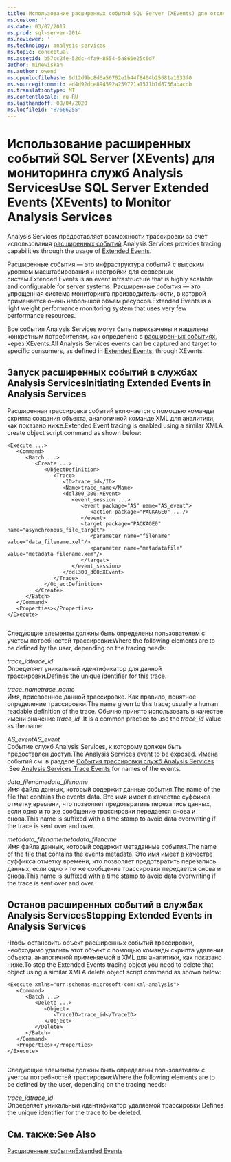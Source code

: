 ```yaml
---
title: Использование расширенных событий SQL Server (XEvents) для отслеживания Analysis Services | Документация Майкрософт
ms.custom: ''
ms.date: 03/07/2017
ms.prod: sql-server-2014
ms.reviewer: ''
ms.technology: analysis-services
ms.topic: conceptual
ms.assetid: b57cc2fe-52dc-4fa9-8554-5a866e25c6d7
author: minewiskan
ms.author: owend
ms.openlocfilehash: 9d12d9bc8d6a56702e1b44f8404b25681a1033f0
ms.sourcegitcommit: ad4d92dce894592a259721a1571b1d8736abacdb
ms.translationtype: MT
ms.contentlocale: ru-RU
ms.lasthandoff: 08/04/2020
ms.locfileid: "87666255"
---
```

# <a name="use-sql-server-extended-events-xevents-to-monitor-analysis-services"></a><span data-ttu-id="e1571-102">Использование расширенных событий SQL Server (XEvents) для мониторинга служб Analysis Services</span><span class="sxs-lookup"><span data-stu-id="e1571-102">Use SQL Server Extended Events (XEvents) to Monitor Analysis Services</span></span>
  <span data-ttu-id="e1571-103">Analysis Services предоставляет возможности трассировки за счет использования [расширенных событий](../../relational-databases/extended-events/extended-events.md).</span><span class="sxs-lookup"><span data-stu-id="e1571-103">Analysis Services provides tracing capabilities through the usage of [Extended Events](../../relational-databases/extended-events/extended-events.md).</span></span>  
  
 <span data-ttu-id="e1571-104">Расширенные события — это инфраструктура событий с высоким уровнем масштабирования и настройки для серверных систем.</span><span class="sxs-lookup"><span data-stu-id="e1571-104">Extended Events is an event infrastructure that is highly scalable and configurable for server systems.</span></span> <span data-ttu-id="e1571-105">Расширенные события — это упрощенная система мониторинга производительности, в которой применяется очень небольшой объем ресурсов.</span><span class="sxs-lookup"><span data-stu-id="e1571-105">Extended Events is a light weight performance monitoring system that uses very few performance resources.</span></span>  
  
 <span data-ttu-id="e1571-106">Все события Analysis Services могут быть перехвачены и нацелены конкретным потребителям, как определено в [расширенных событиях](../../relational-databases/extended-events/extended-events.md), через XEvents.</span><span class="sxs-lookup"><span data-stu-id="e1571-106">All Analysis Services events can be captured and target to specific consumers, as defined in [Extended Events](../../relational-databases/extended-events/extended-events.md), through XEvents.</span></span>  
  
## <a name="initiating-extended-events-in-analysis-services"></a><span data-ttu-id="e1571-107">Запуск расширенных событий в службах Analysis Services</span><span class="sxs-lookup"><span data-stu-id="e1571-107">Initiating Extended Events in Analysis Services</span></span>  
 <span data-ttu-id="e1571-108">Расширенная трассировка событий включается с помощью команды скрипта создания объекта, аналогичной команде XML для аналитики, как показано ниже.</span><span class="sxs-lookup"><span data-stu-id="e1571-108">Extended Event tracing is enabled using a similar XMLA create object script command as shown below:</span></span>  
  
```  
<Execute ...>  
   <Command>  
      <Batch ...>  
         <Create ...>  
            <ObjectDefinition>  
               <Trace>  
                  <ID>trace_id</ID>  
                  <Name>trace_name</Name>  
                  <ddl300_300:XEvent>  
                     <event_session ...>  
                        <event package="AS" name="AS_event">  
                           <action package="PACKAGE0" .../>  
                        </event>  
                        <target package="PACKAGE0" name="asynchronous_file_target">  
                           <parameter name="filename" value="data_filename.xel"/>  
                           <parameter name="metadatafile" value="metadata_filename.xem"/>  
                        </target>  
                     </event_session>  
                  </ddl300_300:XEvent>  
               </Trace>  
            </ObjectDefinition>  
         </Create>  
      </Batch>  
   </Command>  
   <Properties></Properties>  
</Execute>  
  
```  
  
 <span data-ttu-id="e1571-109">Следующие элементы должны быть определены пользователем с учетом потребностей трассировки:</span><span class="sxs-lookup"><span data-stu-id="e1571-109">Where the following elements are to be defined by the user, depending on the tracing needs:</span></span>  
  
 <span data-ttu-id="e1571-110">*trace_id*</span><span class="sxs-lookup"><span data-stu-id="e1571-110">*trace_id*</span></span>  
 <span data-ttu-id="e1571-111">Определяет уникальный идентификатор для данной трассировки.</span><span class="sxs-lookup"><span data-stu-id="e1571-111">Defines the unique identifier for this trace.</span></span>  
  
 <span data-ttu-id="e1571-112">*trace_name*</span><span class="sxs-lookup"><span data-stu-id="e1571-112">*trace_name*</span></span>  
 <span data-ttu-id="e1571-113">Имя, присвоенное данной трассировке. Как правило, понятное определение трассировки.</span><span class="sxs-lookup"><span data-stu-id="e1571-113">The name given to this trace; usually a human readable definition of the trace.</span></span> <span data-ttu-id="e1571-114">Обычно принято использовать в качестве имени значение *trace_id* .</span><span class="sxs-lookup"><span data-stu-id="e1571-114">It is a common practice to use the *trace_id* value as the name.</span></span>  
  
 <span data-ttu-id="e1571-115">*AS_event*</span><span class="sxs-lookup"><span data-stu-id="e1571-115">*AS_event*</span></span>  
 <span data-ttu-id="e1571-116">Событие служб Analysis Services, к которому должен быть предоставлен доступ.</span><span class="sxs-lookup"><span data-stu-id="e1571-116">The Analysis Services event to be exposed.</span></span> <span data-ttu-id="e1571-117">Имена событий см. в разделе [События трассировки служб Analysis Services](https://docs.microsoft.com/bi-reference/trace-events/analysis-services-trace-events) .</span><span class="sxs-lookup"><span data-stu-id="e1571-117">See [Analysis Services Trace Events](https://docs.microsoft.com/bi-reference/trace-events/analysis-services-trace-events) for names of the events.</span></span>  
  
 <span data-ttu-id="e1571-118">*data_filename*</span><span class="sxs-lookup"><span data-stu-id="e1571-118">*data_filename*</span></span>  
 <span data-ttu-id="e1571-119">Имя файла данных, который содержит данные события.</span><span class="sxs-lookup"><span data-stu-id="e1571-119">The name of the file that contains the events data.</span></span> <span data-ttu-id="e1571-120">Это имя имеет в качестве суффикса отметку времени, что позволяет предотвратить перезапись данных, если одно и то же сообщение трассировки передается снова и снова.</span><span class="sxs-lookup"><span data-stu-id="e1571-120">This name is suffixed with a time stamp to avoid data overwriting if the trace is sent over and over.</span></span>  
  
 <span data-ttu-id="e1571-121">*metadata_filename*</span><span class="sxs-lookup"><span data-stu-id="e1571-121">*metadata_filename*</span></span>  
 <span data-ttu-id="e1571-122">Имя файла данных, который содержит метаданные события.</span><span class="sxs-lookup"><span data-stu-id="e1571-122">The name of the file that contains the events metadata.</span></span> <span data-ttu-id="e1571-123">Это имя имеет в качестве суффикса отметку времени, что позволяет предотвратить перезапись данных, если одно и то же сообщение трассировки передается снова и снова.</span><span class="sxs-lookup"><span data-stu-id="e1571-123">This name is suffixed with a time stamp to avoid data overwriting if the trace is sent over and over.</span></span>  
  
## <a name="stopping-extended-events-in-analysis-services"></a><span data-ttu-id="e1571-124">Останов расширенных событий в службах Analysis Services</span><span class="sxs-lookup"><span data-stu-id="e1571-124">Stopping Extended Events in Analysis Services</span></span>  
 <span data-ttu-id="e1571-125">Чтобы остановить объект расширенных событий трассировки, необходимо удалить этот объект с помощью команды скрипта удаления объекта, аналогичной применяемой в XML для аналитики, как показано ниже.</span><span class="sxs-lookup"><span data-stu-id="e1571-125">To stop the Extended Events tracing object you need to delete that object using a similar XMLA delete object script command as shown below:</span></span>  
  
```  
<Execute xmlns="urn:schemas-microsoft-com:xml-analysis">  
   <Command>  
      <Batch ...>  
         <Delete ...>  
            <Object>  
               <TraceID>trace_id</TraceID>  
            </Object>  
         </Delete>  
      </Batch>  
   </Command>  
   <Properties></Properties>  
</Execute>  
  
```  
  
 <span data-ttu-id="e1571-126">Следующие элементы должны быть определены пользователем с учетом потребностей трассировки:</span><span class="sxs-lookup"><span data-stu-id="e1571-126">Where the following elements are to be defined by the user, depending on the tracing needs:</span></span>  
  
 <span data-ttu-id="e1571-127">*trace_id*</span><span class="sxs-lookup"><span data-stu-id="e1571-127">*trace_id*</span></span>  
 <span data-ttu-id="e1571-128">Определяет уникальный идентификатор удаляемой трассировки.</span><span class="sxs-lookup"><span data-stu-id="e1571-128">Defines the unique identifier for the trace to be deleted.</span></span>  
  
## <a name="see-also"></a><span data-ttu-id="e1571-129">См. также:</span><span class="sxs-lookup"><span data-stu-id="e1571-129">See Also</span></span>  
 [<span data-ttu-id="e1571-130">Расширенные события</span><span class="sxs-lookup"><span data-stu-id="e1571-130">Extended Events</span></span>](../../relational-databases/extended-events/extended-events.md)  
  
  
